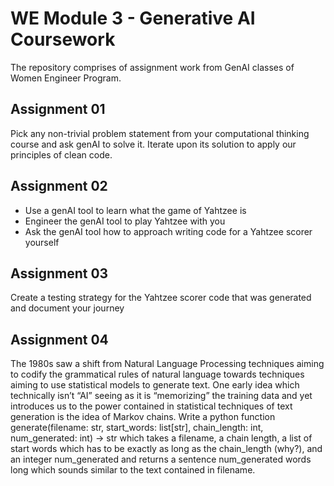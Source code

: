# WE Module 3 - Generative AI Coursework
The repository comprises of assignment work from GenAI classes of Women Engineer Program.

## Assignment 01
Pick any non-trivial problem statement from your computational thinking course and ask genAI to solve it. Iterate upon its solution to apply our principles of clean code.

## Assignment 02
- Use a genAI tool to learn what the game of Yahtzee is
- Engineer the genAI tool to play Yahtzee with you
- Ask the genAI tool how to approach writing code for a Yahtzee scorer yourself

## Assignment 03
Create a testing strategy for the Yahtzee scorer code that was generated and document your journey

## Assignment 04
The 1980s saw a shift from Natural Language Processing techniques aiming to codify the grammatical rules of natural language towards techniques aiming to use statistical models to generate text. One early idea which technically isn’t “AI” seeing as it is “memorizing” the training data and yet introduces us to the power contained in statistical techniques of text generation is the idea of Markov chains. Write a python function generate(filename: str, start_words: list[str], chain_length: int, num_generated: int) -> str which takes a filename, a chain length, a list of start words which has to be exactly as long as the chain_length (why?), and an integer num_generated and returns a sentence num_generated words long which sounds similar to the text contained in filename.








